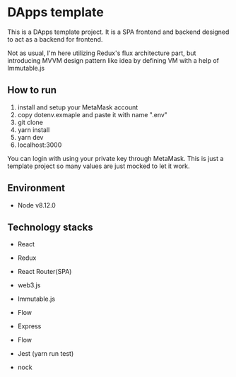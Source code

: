 # DApps template

This is a DApps template project.
It is a SPA frontend and backend designed to act as a backend for frontend.

Not as usual, I'm here utilizing Redux's flux architecture part, but introducing MVVM design pattern like idea by defining VM with a help of Immutable.js

## How to run

1. install and setup your MetaMask account
2. copy dotenv.exmaple and paste it with name ".env"
3. git clone
4. yarn install
5. yarn dev
6. localhost:3000

You can login with using your private key through MetaMask. This is just a template project so many values are just mocked to let it work.

## Environment

- Node v8.12.0

## Technology stacks

- React
- Redux
- React Router(SPA)
- web3.js
- Immutable.js
- Flow

- Express
- Flow
- Jest (yarn run test)
- nock
